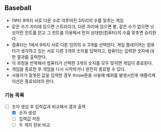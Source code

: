 ## Baseball

- 1부터 9까지 서로 다른 수로 이루어진 3자리의 수를 맞추는 게임
- 같은 수가 자리에 있으면 스트라이크, 다른 자리에 있으면 볼, 같은 수가 없으면 낫싱이란 힌트를 얻고 그 힌트를 이용해서 먼저 상대방(컴퓨터)의 수를 맞추면 승리한다.
- 컴퓨터는 1에서 9까지 서로 다른 임의의 수 3개를 선택한다. 게임 플레이어는 컴퓨터가 생각하고 있는 서로 다른 3개의 숫자를 입력하고, 컴퓨터는 입력한 숫자에 대한 결과를 출력한다.
- 이 과정을 반복해서 컴퓨터가 선택한 3개의 숫자를 모두 맞히면 게임이 종료된다.
- 게임을 종료한 후 게임을 다시 시작하거나 완전히 종료할 수 있다.
- 사용자가 잘못된 값을 입력한 경우 throw문을 사용해 예외를 발생시킨후 애플리케이션은 종료되어야 한다.

### 기능 목록

- [ ] 숫자 생성 후 입력값과 비교해서 결과 출력
  - [x] 숫자 생성
  - [ ] 입력값 저장
  - [ ] 두 개의 정보 비교
